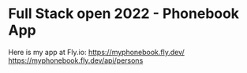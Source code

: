 # Full Stack open 2022 - Phonebook App

Here is my app at Fly.io:
https://myphonebook.fly.dev/
https://myphonebook.fly.dev/api/persons
